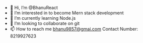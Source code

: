 - 👋 Hi, I’m @BhanuReact
- 👀 I’m interested in to become Mern stack development
- 🌱 I’m currently learning Node.js
- 💞️ I’m looking to collaborate on git
- 📫 How to reach me bhanu9857@gmai.com Contact Number: 8219927623

<!---
BhanuReact/BhanuReact is a ✨ special ✨ repository because its `README.md` (this file) appears on your GitHub profile.
You can click the Preview link to take a look at your changes.
--->
